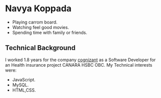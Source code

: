# Navya Koppada #

* Playing carrom board.
* Watching feel good movies.
* Spending time with family or friends.

## Technical Background ##

I worked 1.8 years for the company  [cognizant]([http://www.google.fr/](https://www.cognizant.com/us/en/about-cognizant) "COgnizant Technologies") as a Software Developer for an Health insurance project CANARA HSBC OBC.
My Technical interests were:
* JavaScript.
* MySQL.
* HTML,CSS.



